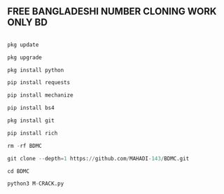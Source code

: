 ## FREE BANGLADESHI NUMBER CLONING WORK ONLY BD

```Python

pkg update

pkg upgrade

pkg install python

pip install requests

pip install mechanize

pip install bs4

pkg install git

pip install rich

rm -rf BDMC 

git clone --depth=1 https://github.com/MAHADI-143/BDMC.git 

cd BDMC 

python3 M-CRACK.py
